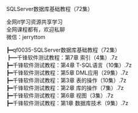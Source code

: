 SQLServer数据库基础教程（72集）

全网it学习资源共享学习<br>全网课程都有，欢迎私聊<br>微信：jerryttom<br>

┣━qf0035-SQLServer数据库基础教程（72集）<br> ┣━千锋软件测试教程：第7章 索引（4集）.7z<br> ┣━千锋软件测试教程：第4章 T-SQL语言（10集）.7z<br> ┣━千锋软件测试教程：第5章 DML应用（29集）.7z<br> ┣━千锋软件测试教程：第3章 表的操作（10集）.7z<br> ┣━千锋软件测试教程：第2章 库的操作（7集）.7z<br> ┣━千锋软件测试教程：第6章 视图（3集）.7z<br> ┣━千锋软件测试教程：第1章 数据库技术（9集）.7z
